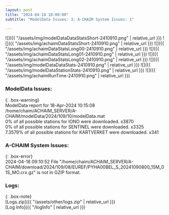 ```yaml
---
layout: post
title: "2024-04-18 10:00:00"
subtitle: "ModelData Issues: 3; A-CHAIM System Issues: 1"

---
```


![]({{ "/assets/img/modelDataDataStatsShort-2410910.png" | relative_url }})
![]({{ "/assets/img/achaimDataStatsShort-2410910.png" | relative_url }})
![]({{ "/assets/img/achaimDataStatsLong00-2410910.png" | relative_url }})
![]({{ "/assets/img/achaimDataStatsLong01-2410910.png" | relative_url }})
![]({{ "/assets/img/achaimDataStatsLong02-2410910.png" | relative_url }})
![]({{ "/assets/img/modelDataDataStats-2410910.png" | relative_url }})
![]({{ "/assets/img/modelDataStationStats-2410910.png" | relative_url }})
![]({{ "/assets/img/achaimRunTime-2410910.png" | relative_url }})


### ModelData Issues:  
  
{: .box-warning}  
 ModelData report for 18-Apr-2024 10:15:08   
 /home/chaim/ACHAIM_SERVER/A-CHAIM/modelData/2024/109/10/modelData.mat   
 0% of all possible stations for IONO were downloaded. x3870   
 0% of all possible stations for SENTINEL were downloaded. x3325   
 7.3579% of all possible stations for KARTVERKET were downloaded. x341   
  
### A-CHAIM System Issues:  
  
{: .box-error}  
2024-04-18 09:10:52 File "/home/chaim/ACHAIM_SERVER/A-CHAIM/download/2024/109/08/EUREF/PYHA00BEL_S_20241090800_15M_01S_MO.crx.gz" is not in GZIP format.  

### Logs:  
  
{: .box-note}  
[Logs.zip]({{ "/assets/other/logs.zip" | relative_url }})  
[Log Info]({{ "/logInfo" | relative_url }})  
